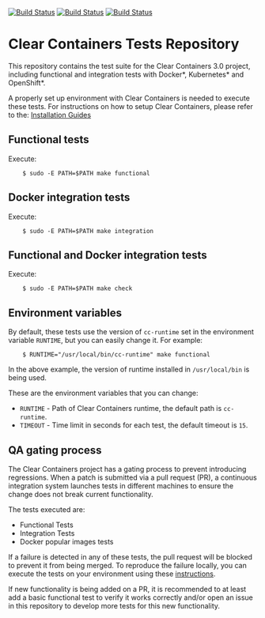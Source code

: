 [![Build Status](http://cc-jenkins-ci.westus2.cloudapp.azure.com/job/clear-containers-tests-azure-ubuntu-16-04-master/badge/icon)](http://cc-jenkins-ci.westus2.cloudapp.azure.com/job/clear-containers-tests-azure-ubuntu-16-04-master/)
[![Build Status](http://cc-jenkins-ci.westus2.cloudapp.azure.com/job/clear-containers-tests-azure-ubuntu-17-04-master/badge/icon)](http://cc-jenkins-ci.westus2.cloudapp.azure.com/job/clear-containers-tests-azure-ubuntu-17-04-master/)
[![Build Status](http://cc-jenkins-ci.westus2.cloudapp.azure.com/job/clear-containers-tests-fedora-26-master/badge/icon)](http://cc-jenkins-ci.westus2.cloudapp.azure.com/job/clear-containers-tests-fedora-26-master/)

# Clear Containers Tests Repository

This repository contains the test suite for the Clear Containers 3.0 project,
including functional and integration tests with Docker\*, Kubernetes\* and OpenShift\*.

A properly set up environment with Clear Containers is needed to execute
these tests. For instructions on how to setup Clear Containers, please refer to the:
[Installation Guides](https://github.com/clearcontainers/runtime/tree/master/docs)

## Functional tests

Execute:
```
	$ sudo -E PATH=$PATH make functional
```
## Docker integration tests

Execute:
```
	$ sudo -E PATH=$PATH make integration
```

## Functional and Docker integration tests

Execute:
```
	$ sudo -E PATH=$PATH make check
```

## Environment variables

By default, these tests use the version of `cc-runtime` set in the environment
variable `RUNTIME`, but you can easily change it. For example:
```
	$ RUNTIME="/usr/local/bin/cc-runtime" make functional
```
In the above example, the version of runtime installed in `/usr/local/bin` is being used.

These are the environment variables that you can change:

- `RUNTIME` - Path of Clear Containers runtime, the default path is `cc-runtime`.
- `TIMEOUT` - Time limit in seconds for each test, the default timeout is `15`.

## QA gating process

The Clear Containers project has a gating process to prevent introducing regressions.
When a patch is submitted via a pull request (PR), a continuous integration system launches
tests in different machines to ensure the change does not break current functionality.

The tests executed are:
- Functional Tests
- Integration Tests
- Docker popular images tests

If a failure is detected in any of these tests, the pull request will be blocked to prevent
it from being merged. To reproduce the failure locally, you can execute the tests on your 
environment using these [instructions](#functional-and-docker-integration-tests).

If new functionality is being added on a PR, it is recommended to at least add a basic
functional test to verify it works correctly and/or open an issue in this repository to
develop more tests for this new functionality.
